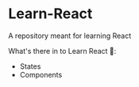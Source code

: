 # Learn-React

A repository meant for learning React

What's there in to Learn React 🤔: 
 - States
 - Components

